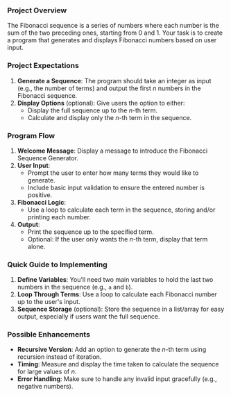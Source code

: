 ### Project Overview

The Fibonacci sequence is a series of numbers where each number is the sum of the two preceding ones, starting from 0 and 1. Your task is to create a program that generates and displays Fibonacci numbers based on user input.

### Project Expectations

1. **Generate a Sequence**: The program should take an integer as input (e.g., the number of terms) and output the first _n_ numbers in the Fibonacci sequence.
2. **Display Options** (optional): Give users the option to either:
   - Display the full sequence up to the _n_-th term.
   - Calculate and display only the _n_-th term in the sequence.

### Program Flow

1. **Welcome Message**: Display a message to introduce the Fibonacci Sequence Generator.
2. **User Input**:
   - Prompt the user to enter how many terms they would like to generate.
   - Include basic input validation to ensure the entered number is positive.
3. **Fibonacci Logic**:
   - Use a loop to calculate each term in the sequence, storing and/or printing each number.
4. **Output**:
   - Print the sequence up to the specified term.
   - Optional: If the user only wants the _n_-th term, display that term alone.

### Quick Guide to Implementing

1. **Define Variables**: You’ll need two main variables to hold the last two numbers in the sequence (e.g., `a` and `b`).
2. **Loop Through Terms**: Use a loop to calculate each Fibonacci number up to the user's input.
3. **Sequence Storage** (optional): Store the sequence in a list/array for easy output, especially if users want the full sequence.

### Possible Enhancements

- **Recursive Version**: Add an option to generate the _n_-th term using recursion instead of iteration.
- **Timing**: Measure and display the time taken to calculate the sequence for large values of _n_.
- **Error Handling**: Make sure to handle any invalid input gracefully (e.g., negative numbers).
